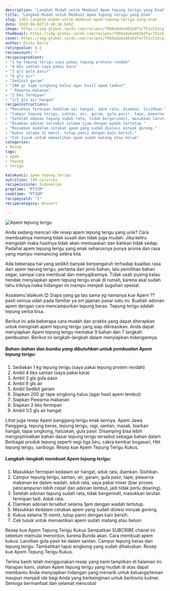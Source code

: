 ```yaml
---
description: "Langkah Mudah untuk Membuat Apem tepung terigu yang Enak"
title: "Langkah Mudah untuk Membuat Apem tepung terigu yang Enak"
slug: 1361-langkah-mudah-untuk-membuat-apem-tepung-terigu-yang-enak
date: 2020-08-06T13:48:36.649Z
image: https://img-global.cpcdn.com/recipes/f0b8ada6a401bdfa/751x532cq70/apem-tepung-terigu-foto-resep-utama.jpg
thumbnail: https://img-global.cpcdn.com/recipes/f0b8ada6a401bdfa/751x532cq70/apem-tepung-terigu-foto-resep-utama.jpg
cover: https://img-global.cpcdn.com/recipes/f0b8ada6a401bdfa/751x532cq70/apem-tepung-terigu-foto-resep-utama.jpg
author: Ricky Berry
ratingvalue: 4.2
reviewcount: 7
recipeingredient:
- "1 kg tepung terigu saya pakai tepung protein rendah"
- "4 bks santan saya pakai kara"
- "3 gls gula pasir"
- "6 gls air"
- "Sedikit garam"
- "200 gr tape singkong halus agar hasil apem lembut"
- " Pewarna makanan"
- "2 bks fermipan"
- "1/2 gls air hangat"
recipeinstructions:
- "Masukkan fermipan kedalam air hangat, aduk rata, diamkan. Sisihkan."
- "Campur tepung terigu, santan, air, garam, gula pasir, tape, pewarna makanan ke dalam wadah, aduk rata, saya pakai mixer (biar proses pencampuran lebih cepat dan adonan lembut, jadi tidak perlu disaring)."
- "Setelah adonan tepung sudah rata, tidak bergerindil, masukkan larutan fermipan tadi. Aduk rata."
- "Diamkan adonan tersebut selama 1jam dengan wadah tertutup."
- "Masukkan kedalam cetakan apem yang sudah diolesi minyak goreng."
- "Kukus selama 15 menit, tutup panci dengan kain bersih."
- "Cek tusuk untuk memastikan apem sudah matang atau belum"
categories:
- Resep
tags:
- apem
- tepung
- terigu

katakunci: apem tepung terigu 
nutrition: 148 calories
recipecuisine: Indonesian
preptime: "PT25M"
cooktime: "PT38M"
recipeyield: "1"
recipecategory: Dessert

---
```



![Apem tepung terigu](https://img-global.cpcdn.com/recipes/f0b8ada6a401bdfa/751x532cq70/apem-tepung-terigu-foto-resep-utama.jpg)

Anda sedang mencari ide resep apem tepung terigu yang unik? Cara membuatnya memang tidak susah dan tidak juga mudah. Jika keliru mengolah maka hasilnya tidak akan memuaskan dan bahkan tidak sedap. Padahal apem tepung terigu yang enak seharusnya punya aroma dan rasa yang mampu memancing selera kita.

Ada beberapa hal yang sedikit banyak berpengaruh terhadap kualitas rasa dari apem tepung terigu, pertama dari jenis bahan, lalu pemilihan bahan segar, sampai cara membuat dan menyajikannya. Tidak usah pusing kalau hendak menyiapkan apem tepung terigu enak di rumah, karena asal sudah tahu triknya maka hidangan ini mampu menjadi suguhan spesial.

Assalamu&#39;alaikum.😊 Siapa yang ga tau sama yg namanya kue Apem ?? pasti semua udah pada familiar ya sm jajanan pasar satu ini. Buatlah adonan apem dengan cara mencampurkan tepung beras. Tepung terigu adalah tepung serba bisa.


Berikut ini ada beberapa cara mudah dan praktis yang dapat diterapkan untuk mengolah apem tepung terigu yang siap dikreasikan. Anda dapat menyiapkan Apem tepung terigu memakai 9 bahan dan 7 langkah pembuatan. Berikut ini langkah-langkah dalam menyiapkan hidangannya.

<!--inarticleads1-->

##### Bahan-bahan dan bumbu yang dibutuhkan untuk pembuatan Apem tepung terigu:

1. Sediakan 1 kg tepung terigu (saya pakai tepung protein rendah)
1. Ambil 4 bks santan (saya pakai kara)
1. Ambil 3 gls gula pasir
1. Ambil 6 gls air
1. Ambil Sedikit garam
1. Siapkan 200 gr tape singkong halus (agar hasil apem lembut)
1. Siapkan  Pewarna makanan
1. Siapkan 2 bks fermipan
1. Ambil 1/2 gls air hangat


Lihat juga resep Apem panggang terigu enak lainnya. Apem Jawa Panggang. tepung beras, tepung terigu, ragi, santan, masak, biarkan hangat, tapai singkong, haluskan, gula pasir. Disamping bisa lebih mengoptimalkan bahan dasar tepung terigu tersebut sebagai bahan dalam Berbagai produk tepung seperti segi tiga biru, cakra kembar bogasari, Hbt tepung terigu, sariboga. Resep kue Apem Tepung Terigu Kukus. 

<!--inarticleads2-->

##### Langkah-langkah membuat Apem tepung terigu:

1. Masukkan fermipan kedalam air hangat, aduk rata, diamkan. Sisihkan.
1. Campur tepung terigu, santan, air, garam, gula pasir, tape, pewarna makanan ke dalam wadah, aduk rata, saya pakai mixer (biar proses pencampuran lebih cepat dan adonan lembut, jadi tidak perlu disaring).
1. Setelah adonan tepung sudah rata, tidak bergerindil, masukkan larutan fermipan tadi. Aduk rata.
1. Diamkan adonan tersebut selama 1jam dengan wadah tertutup.
1. Masukkan kedalam cetakan apem yang sudah diolesi minyak goreng.
1. Kukus selama 15 menit, tutup panci dengan kain bersih.
1. Cek tusuk untuk memastikan apem sudah matang atau belum


Resep kue Apem Tepung Terigu Kukus Sempatkan SUBCRIBE chanel ini sebelum memulai menonton, karena Bunda akan. Cara membuat apem kukus: Larutkan gula pasir ke dalam santan. Campur tepung beras dan tepung terigu. Tambahkan tapai singkong yang sudah dihaluskan. Resep kue Apem Tepung Terigu Kukus. 

Terima kasih telah menggunakan resep yang kami tampilkan di halaman ini. Harapan kami, olahan Apem tepung terigu yang mudah di atas dapat membantu Anda menyiapkan hidangan yang menarik untuk keluarga/teman maupun menjadi ide bagi Anda yang berkeinginan untuk berbisnis kuliner. Semoga bermanfaat dan selamat mencoba!

